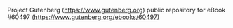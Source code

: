 Project Gutenberg (https://www.gutenberg.org) public repository for
eBook #60497 (https://www.gutenberg.org/ebooks/60497)
